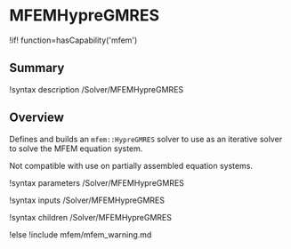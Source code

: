 # MFEMHypreGMRES

!if! function=hasCapability('mfem')

## Summary

!syntax description /Solver/MFEMHypreGMRES

## Overview

Defines and builds an `mfem::HypreGMRES` solver to use as an iterative solver to solve the MFEM
equation system.

Not compatible with use on partially assembled equation systems.

!syntax parameters /Solver/MFEMHypreGMRES

!syntax inputs /Solver/MFEMHypreGMRES

!syntax children /Solver/MFEMHypreGMRES

!else
!include mfem/mfem_warning.md
